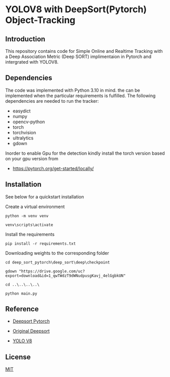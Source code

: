 
# YOLOV8 with DeepSort(Pytorch) Object-Tracking

## Introduction

This repository contains code for Simple Online and Realtime Tracking with a Deep Association Metric (Deep SORT) implimentaion in Pytorch and intergrated with YOLOV8. 
## Dependencies

The code was implemented with Python 3.10 in mind. the can be implemented when the particular requirements is fulfilled. The following dependencies are needed to run the tracker:


* easydict
* numpy
* opencv-python
* torch
* torchvision
* ultralytics
* gdown

Inorder to enable Gpu for the detection kindly install the torch version based on your gpu version from 
* https://pytorch.org/get-started/locally/

## Installation

See below for a quickstart installation 


Create a virtual environment

```
python -m venv venv
```

```
venv\scripts\activate
```

Install the requirements
 
```
pip install -r requirements.txt
```

Downloading weights to the corresponding folder 

```
cd deep_sort_pytorch\deep_sort\deep\checkpoint
```

```
gdown "https://drive.google.com/uc?export=download&id=1_qwTWdzT9dWNudpusgKavj_4elGgbkUN"
```

```
cd ..\..\..\..\
```

```
python main.py
```





## Reference

 - [Deepsort Pytorch](https://github.com/ZQPei/deep_sort_pytorch)

 - [Original Deepsort](https://github.com/nwojke/deep_sort)

 - [YOLO V8](https://github.com/ultralytics/ultralytics)

## License

[MIT](https://choosealicense.com/licenses/mit/)


